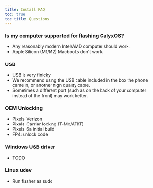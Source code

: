 ```yaml
---
title: Install FAQ
toc: true
toc_title: Questions
---
```


### Is my computer supported for flashing CalyxOS?

* Any reasonably modern Intel/AMD computer should work.
* Apple Silicon (M1/M2) Macbooks don't work.

### USB

* USB is very finicky
* We recommend using the USB cable included in the box the phone came in, or another high quality cable.
* Sometimes a different port (such as on the back of your computer instead of the front) may work better.

### OEM Unlocking

* Pixels: Verizon
* Pixels: Carrier locking (T-Mo/AT&T)
* Pixels: 6a initial build
* FP4: unlock code

### Windows USB driver

* TODO

### Linux udev

* Run flasher as sudo
